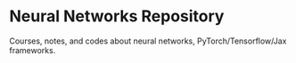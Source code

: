 # Neural Networks Repository

Courses, notes, and codes about neural networks, PyTorch/Tensorflow/Jax frameworks.
